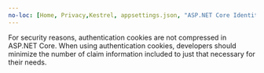 ```yaml
---
no-loc: [Home, Privacy,Kestrel, appsettings.json, "ASP.NET Core Identity", cookie, Cookie, Blazor, "Blazor Server", "Blazor WebAssembly", "Identity", "Let's Encrypt", Razor, SignalR]
---
```

For security reasons, authentication cookies are not compressed in ASP.NET Core. When using authentication cookies, developers should minimize the number of claim information included to just that necessary for their needs.
